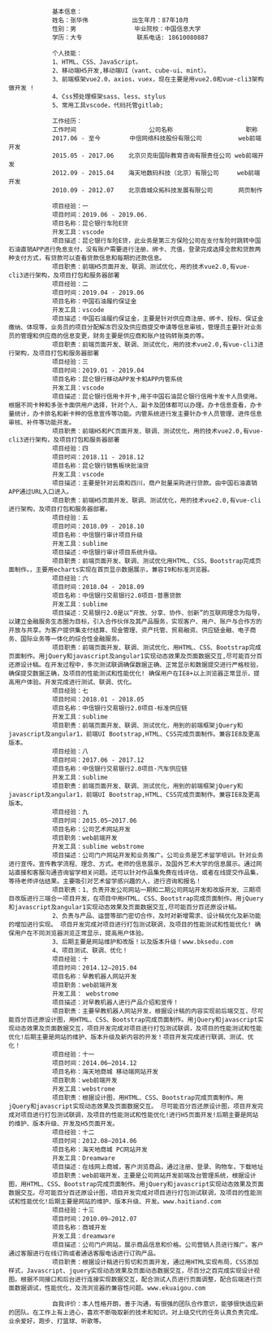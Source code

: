                 基本信息：
                姓名：张华伟            出生年月：87年10月  
                性别：男                毕业院校：中国信息大学   
                学历：大专   			联系电话: 18610080887  

                个人技能：
                1、HTML、CSS、JavaScript。
                2、移动端H5开发,移动端UI（vant、cube-ui、mint）。
                3、前端框架vue2.0，axios，vuex，现在主要是用vue2.0和vue-cli3架构做开发 !
                4、Css预处理框架sass、less、stylus
                5、常用工具vscode，代码托管gitlab;

                工作经历：
                工作时间                    公司名称                    职称
                2017.06 - 至今        中信网络科技股份有限公司          web前端开发
                2015.05 - 2017.06    北京贝克街国际教育咨询有限责任公司 web前端开发
                2012.09 - 2015.04    海天地数码科技（北京）有限公司     web前端开发
                2010.09 - 2012.07    北京鼎城众拓科技发展有限公司       网页制作

                项目经验：一
                项目时间：2019.06 - 2019.06.
                项目名称：昆仑银行车险E贷
                开发工具：vscode
                项目描述：昆仑银行车险E贷，此业务是第三方保险公司在支付车险时跳转中国石油直销APP进行免息支付，没有账户需要进行注册、绑卡、充值，登录完成选择全款和贷款两种支付方式，有贷款可以查看贷款信息和每期的还款信息。
                项目职责：前端H5页面开发、联调、测试优化，用的技术vue2.0,有vue-cli3进行架构，及项目打包和服务器部署
                项目经验：二
                项目时间：2019.04 - 2019.06
                项目名称：中国石油履约保证金
                开发工具：vscode
                项目描述：中国石油履约保证金，主要是针对供应商注册、绑卡、投标、保证金缴纳、体现等，业务员的项目分配解冻罚没及供应商提交申请等信息审核，管理员主要针对业务员的管理和供应商的信息变更，财务主要是供应商和账户挂钩转账类的等。
                项目职责：前端页面开发、联调、测试优化，用的技术vue2.0,有vue-cli3进行架构，及项目打包和服务器部署
                项目经验：三
                项目时间：2019.01 - 2019.04
                项目名称：昆仑银行移动APP发卡和APP内管系统
                开发工具：vscode
                项目描述：昆仑银行信用卡开卡,用于中国石油昆仑银行信用卡发卡人员使用。根据不同卡种和多张卡面供用户选择，针对个人、副卡及团体都可以办理。办卡信息查看，办卡量统计，办卡排名和新卡种的信息宣传等功能。内管系统进行发主要针办卡人员管理、进件信息审核、补件等功能开发。
                项目职责：前端H5和PC页面开发、联调、测试优化，用的技术vue2.0,有vue-cli3进行架构，及项目打包和服务器部署
                项目经验：四
                项目时间：2018.11 - 2018.12
                项目名称：昆仑银行销售板块批油贷
                开发工具：vscode
                项目描述：主要是针对云南和四川，商户批量采购进行贷款。由中国石油直销APP通过URL入口进入。
                项目职责：前端H5页面开发、联调、测试优化，用的技术vue2.0,有vue-cli进行架构，及项目打包和服务器部署。
                项目经验：五
                项目时间：2018.09 - 2018.10
                项目名称：中信银行审计项目升级
                开发工具：sublime 
                项目描述：中信银行审计项目系统升级。
                项目职责：前端页面开发、联调、测试优化用HTML、CSS、Bootstrap完成页面制作。，主要用echarts实现在首页显示数据展示，兼容I9和标准浏览器。
                项目经验：六
                项目时间：2018.04 - 2018.09
                项目名称：中信银行交易银行2.0项目-普惠贷款
                开发工具：sublime 
                项目描述：交易银行2.0是以“开放、分享、协作、创新”的互联网理念为指导，以建立金融服务生态圈为目标，引入合作伙伴及其产品服务，实现客户、用户、账户与合作方的开放与共享。为客户提供集支付结算、现金管理、资产托管、贸易融资、供应链金融、电子商务、国际业务等一体化的综合性金融服务。
                项目职责：前端页面开发、联调、测试优化，用HTML、CSS、Bootstrap完成页面制作。用jQuery和javascript及angular1实现动态效果及页面数据交互,尽可能百分百还原设计稿。在开发过程中，多次测试联调确保数据正确、正常显示和数据提交进行严格校验，确保提交数据正确，及项目的性能测试和性能优化! 确保用户在IE8+以上浏览器正常显示，提高用户体验。开发完成进行测试、联调、优化。
                项目经验：七
                项目时间：2018.01 - 2018.05
                项目名称：中信银行交易银行2.0项目-标准供应链
                开发工具：sublime 
                项目职责：前端页面开发、联调、测试优化，用到的前端框架jQuery和javascript及angular1，前端UI Bootstrap,HTML、CSS完成页面制作。兼容IE8及更高版本。
                项目经验：八
                项目时间：2017.06 - 2017.12
                项目名称：中信银行交易银行2.0项目-汽车供应链
                开发工具：sublime 
                项目职责：前端页面开发、联调、测试优化，用到的前端框架jQuery和javascript及angular1，前端UI Bootstrap,HTML、CSS完成页面制作。兼容IE8及更高版本。
                项目经验：九
                项目时间：2015.05–2017.06
                项目名称：公司艺术网站开发
                项目职务：web前端开发
                开发工具：sublime webstrome
                项目描述：公司门户网站开发和业务推广。公司业务是艺术留学培训。针对业务进行宣传。宣传教学流程、理念、方式。老师的信息展示，及国外艺术大学的信息展示。通过网站直接和客服沟通咨询留学相关问题。还可以针对作品集免费在线评估，或者在线提交作品集，等待老师评估结果。主要吸引对艺术留学感兴趣的人，进行咨询和报名！
                项目职责：1、负责开发公司网站一期和二期公司网站开发和改版开发、三期项目改版进行三端合一项目开发，在项目中用HTML、CSS、Bootstrap完成页面制作。用jQuery和javascript及angular1实现动态效果及页面数据交互,尽可能百分百还原设计稿。
                2、负责与产品、运营等部门密切合作，及时对新增需求、设计稿优化及新功能的增加进行实现。 项目开发完成对项目进行打包测试联调，及项目的性能测试和性能优化! 确保用户在不同浏览器浏览正常显示，提高用户体验。
                3、后期主要是网站维护和改版！以及版本升级！www.bksedu.com
                4、项目测试、联调、优化！
                项目经验：十
                项目时间：2014.12–2015.04
                项目名称：早教机器人网站开发
                项目职务：web前端开发
                开发工具： webstrome
                项目描述：对早教机器人进行产品介绍和宣传！
                项目职责：主要早教机器人网站开发，根据设计稿的内容实现前后端交互，尽可能百分百还原设计图，用HTML、CSS、Bootstrap完成页面制作。用jQuery和javascript实现动态效果及页面数据交互，项目开发完成对项目进行打包测试联调，及项目的性能测试和性能优化!后期主要是网站的维护、版本升级及新内容的开发！项目开发完成进行联调、测试、优化！
                项目经验：十一
                项目时间：2014.06–2014.12
                项目名称：海天地商城 移动端网站开发
                项目职务：web前端开发
                开发工具：webstrome
                项目职责：根据设计图，用HTML、CSS、Bootstrap完成页面制作。用jQuery和javascript实现动态效果及页面数据交互。 尽可能百分百还原设计图，项目开发完成对项目进行打包测试联调，及项目的性能测试和性能优化!进行H5页面开发!后期主要是网站的维护、版本升级、开发及H5页面开发。
                项目经验：十二
                项目时间：2012.08–2014.06
                项目名称：海天地商城 PC网站开发
                开发工具：Dreamware
                项目描述：在线网上商城，客户浏览商品，通过注册、登录、购物车，下载地址
                项目职责：web前端开发，主要是公司网站开发前端及台管理系统，根据设计图，用HTML、CSS、Bootstrap完成页面制作。用jQuery和javascript实现动态效果及页面数据交互。尽可能百分百还原设计图，项目开发完成对项目进行打包测试联调，及项目的性能测试和性能优化!后期主要是网站的维护、版本升级、开发。www.haitiand.com
                项目经验：十三
                项目时间：2010.09–2012.07
                项目名称：商城开发
                开发工具：dreamware
                项目描述：公司门户网站，展示商品信息和价格。公司营销人员进行推广。客户通过客服进行在线订购或者通话客服电话进行订购产品。
                项目职责：根据设计稿进行剪切和页面开发，通过用HTML实现布局，CSS添加样式，Javascript、jquery实现动态效果及页面动态数据交互，尽百分之百完成实现设计视图。根据不同接口和后台进行连接实现数据交互，配合测试人员进行页面调整，配合后端进行页面数据调试，性能优化，及流浏览器的兼容性问题。www.ekuaigou.com

                自我评价：本人性格开朗，善于沟通，有很强的团队合作意识，能够很快适应新的团队。在工作上有上进心，喜欢不断吸取新的技术和知识。对上级交代的任务认真负责完成。业余爱好，跑步、打篮球、听歌等。
